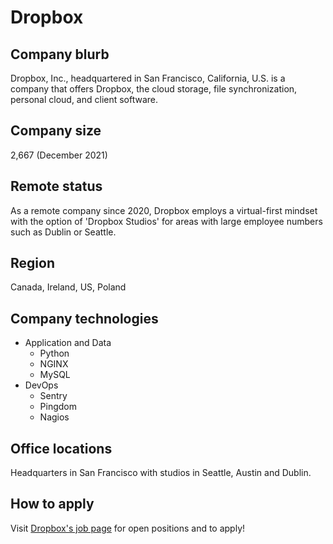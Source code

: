 # Dropbox

## Company blurb

Dropbox, Inc., headquartered in San Francisco, California, U.S. is a company that offers Dropbox, the cloud storage, file synchronization, personal cloud, and client software.

## Company size

2,667 (December 2021)

## Remote status

As a remote company since 2020, Dropbox employs a virtual-first mindset with the option of 'Dropbox Studios' for areas with large employee numbers such as Dublin or Seattle.

## Region

Canada, Ireland, US, Poland

## Company technologies

- Application and Data
    - Python
    - NGINX
    - MySQL
- DevOps
    - Sentry
    - Pingdom
    - Nagios

## Office locations

Headquarters in San Francisco with studios in Seattle, Austin and Dublin.

## How to apply

Visit [Dropbox's job page](https://www.dropbox.com/jobs) for open positions and to apply!
